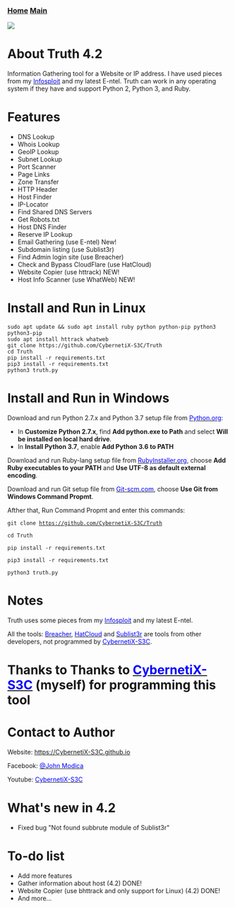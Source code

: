 ### [Home](https://CybernetiX-S3C.github.io)   [Main](https://CybernetiX-S3C.github.io/main)

![](https://i.ibb.co/Z8ZQL4P/coollogo-com-27857128.png)

# About Truth 4.2
Information Gathering tool for a Website or IP address. I have used pieces from my <a href="Snapcraft.io/infosploit" target="_blank"><span style="color: blue">Infosploit</span></a> and my latest E-ntel.
Truth can work in any operating system if they have and support Python 2, Python 3, and Ruby.

# Features
 * DNS Lookup 
 * Whois Lookup
 * GeoIP Lookup
 * Subnet Lookup
 * Port Scanner
 * Page Links
 * Zone Transfer
 * HTTP Header
 * Host Finder
 * IP-Locator
 * Find Shared DNS Servers
 * Get Robots.txt
 * Host DNS Finder
 * Reserve IP Lookup
 * Email Gathering (use E-ntel) New!
 * Subdomain listing (use Sublist3r)
 * Find Admin login site (use Breacher)
 * Check and Bypass CloudFlare (use HatCloud)
 * Website Copier (use httrack) NEW!
 * Host Info Scanner (use WhatWeb) NEW!
 
 # Install and Run in Linux
    sudo apt update && sudo apt install ruby python python-pip python3 python3-pip
    sudo apt install httrack whatweb
    git clone https://github.com/CybernetiX-S3C/Truth
    cd Truth
    pip install -r requirements.txt
    pip3 install -r requirements.txt
    python3 truth.py
    
# Install and Run in Windows
Download and run Python 2.7.x and Python 3.7 setup file from <a href="https://python.org" target="_blank"><span style="color: blue">Python.org</span></a>:

 * In <strong>Customize Python 2.7.x</strong>, find <strong>Add python.exe to Path</strong> and select <strong>Will be installed on local hard drive</strong>.
 * In <strong>Install Python 3.7</strong>, enable <strong>Add Python 3.6 to PATH</strong>

Download and run Ruby-lang setup file from <a href="https://rubyinstaller.org" target="_blank"><span style="color: blue">RubyInstaller.org</span></a>, choose <strong>Add Ruby executables to your PATH</strong> and <strong>Use UTF-8 as default external encoding</strong>.

Download and run Git setup file from <a href="https://Git-scm.com" target="_blank"><span style="color: blue">Git-scm.com</span></a>, choose <strong>Use Git from Windows Command Propmt</strong>.

Afther that, Run Command Propmt and enter this commands:

<code>git clone https://github.com/CybernetiX-S3C/Truth</code>

<code>cd Truth</code>

<code>pip install -r requirements.txt</code>

<code>pip3 install -r requirements.txt</code>

<code>python3 truth.py</code>

# Notes
Truth uses some pieces from my <a href="http://snapcraft.io/infosploit" target="_blank"><span style="color: blue">Infosploit</span></a> and my latest E-ntel.

All the tools: <a href="http://bit.ly/2ohlBa5" target="_blank"><span style="color: blue">Breacher</span></a>, <a href="http://bit.ly/2KAJC9m" target="_blank"><span style="color: blue">HatCloud</span></a> and <a href="http://bit.ly/2LCZ18X" target="_blank"><span style="color: blue">Sublist3r</span></a> are tools from other developers, not programmed by <a href="https://cybernetix-s3c.github.io/" target="_blank"><span style="color: blue">CybernetiX-S3C</span></a>.



# Thanks to Thanks to <a href="https://CybernetiX-S3C.github.io" target="_blank"><span style="color: blue">CybernetiX-S3C</span></a> (myself) for programming this tool

# Contact to Author
Website: <a href="https://CybernetiX-S3C.github.io" target="_blank"><span style="color: blue">https://CybernetiX-S3C.github.io</span></a>

Facebook: <a href="https://facebook.com/Cyber.S3C.Professional/" target="_blank"><span style="color: blue">@John Modica</span></a>

Youtube: <a href="https://youtube.com/c/cybernetixs3c" target="_blank"><span style="color: blue">CybernetiX-S3C</span></a>

# What's new in 4.2
 
 * Fixed bug "Not found subbrute module of Sublist3r"
 
# To-do list
 * Add more features
 * Gather information about host (4.2) DONE!
 * Website Copier (use bhttrack and only support for Linux) (4.2) DONE!
 * And more...
